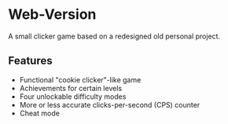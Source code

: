 # Web-Version
A small clicker game based on a redesigned old personal project.

## Features
- Functional "cookie clicker"-like game
- Achievements for certain levels
- Four unlockable difficulty modes
- More or less accurate clicks-per-second (CPS) counter
- Cheat mode
